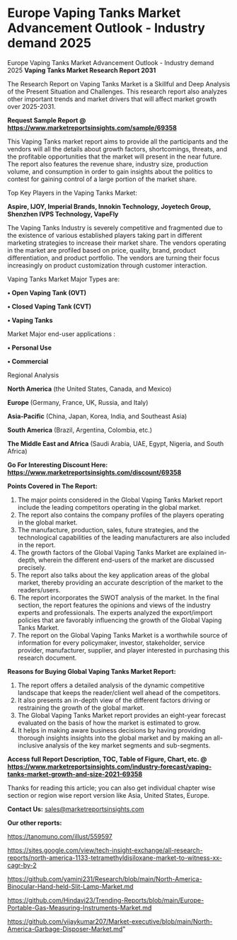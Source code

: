 # Europe Vaping Tanks Market Advancement Outlook - Industry demand 2025
Europe Vaping Tanks Market Advancement Outlook - Industry demand 2025
<strong>Vaping Tanks Market Research Report 2031</strong>

The Research Report on Vaping Tanks Market is a Skillful and Deep Analysis of the Present Situation and Challenges. This research report also analyzes other important trends and market drivers that will affect market growth over 2025-2031.

<strong>Request Sample Report @ <a href=https://www.marketreportsinsights.com/sample/69358>https://www.marketreportsinsights.com/sample/69358</a></strong>

This Vaping Tanks market report aims to provide all the participants and the vendors will all the details about growth factors, shortcomings, threats, and the profitable opportunities that the market will present in the near future. The report also features the revenue share, industry size, production volume, and consumption in order to gain insights about the politics to contest for gaining control of a large portion of the market share.

Top Key Players in the Vaping Tanks Market:

<strong>Aspire, IJOY, Imperial Brands, Innokin Technology, Joyetech Group, Shenzhen IVPS Technology, VapeFly</strong>

The Vaping Tanks Industry is severely competitive and fragmented due to the existence of various established players taking part in different marketing strategies to increase their market share. The vendors operating in the market are profiled based on price, quality, brand, product differentiation, and product portfolio. The vendors are turning their focus increasingly on product customization through customer interaction.

Vaping Tanks Market Major Types are:

<strong>• Open Vaping Tank (OVT)

• Closed Vaping Tank (CVT)

• Vaping Tanks</strong>

Market Major end-user applications :

<strong>• Personal Use

• Commercial</strong>

Regional Analysis

</u><strong><b>North America</b></strong> (the United States, Canada, and Mexico)

<strong><b>Europe </b></strong>(Germany, France, UK, Russia, and Italy)

<strong><b>Asia-Pacific</b></strong> (China, Japan, Korea, India, and Southeast Asia)

<strong><b>South America</b></strong> (Brazil, Argentina, Colombia, etc.)

<strong><b>The Middle East and Africa</b></strong> (Saudi Arabia, UAE, Egypt, Nigeria, and South Africa)

<strong>Go For Interesting Discount Here: <a href=https://www.marketreportsinsights.com/discount/69358>https://www.marketreportsinsights.com/discount/69358</a></strong>

<strong>Points Covered in The Report:</strong>
<ol>
  <li>The major points considered in the Global Vaping Tanks Market report include the leading competitors operating in the global market.</li>
  <li>The report also contains the company profiles of the players operating in the global market.</li>
  <li>The manufacture, production, sales, future strategies, and the technological capabilities of the leading manufacturers are also included in the report.</li>
  <li>The growth factors of the Global Vaping Tanks Market are explained in-depth, wherein the different end-users of the market are discussed precisely.</li>
  <li>The report also talks about the key application areas of the global market, thereby providing an accurate description of the market to the readers/users.</li>
  <li>The report incorporates the SWOT analysis of the market. In the final section, the report features the opinions and views of the industry experts and professionals. The experts analyzed the export/import policies that are favorably influencing the growth of the Global Vaping Tanks Market.</li>
  <li>The report on the Global Vaping Tanks Market is a worthwhile source of information for every policymaker, investor, stakeholder, service provider, manufacturer, supplier, and player interested in purchasing this research document.</li>
</ol>
<strong>Reasons for Buying Global Vaping Tanks Market Report:</strong>

<ol>
  <li>The report offers a detailed analysis of the dynamic competitive landscape that keeps the reader/client well ahead of the competitors.</li>
  <li>It also presents an in-depth view of the different factors driving or restraining the growth of the global market.</li>
  <li>The Global Vaping Tanks Market report provides an eight-year forecast evaluated on the basis of how the market is estimated to grow.</li>
  <li>It helps in making aware business decisions by having providing thorough insights insights into the global market and by making an all-inclusive analysis of the key market segments and sub-segments.</li>
</ol>
<strong>Access full Report Description, TOC, Table of Figure, Chart, etc. @ <a href=https://www.marketreportsinsights.com/industry-forecast/vaping-tanks-market-growth-and-size-2021-69358>https://www.marketreportsinsights.com/industry-forecast/vaping-tanks-market-growth-and-size-2021-69358</a></strong>


Thanks for reading this article; you can also get individual chapter wise section or region wise report version like Asia, United States, Europe.

<strong>Contact Us:</strong>
sales@marketreportsinsights.com

<strong>Our other reports:</strong>

<a href=https://tanomuno.com/illust/559597>https://tanomuno.com/illust/559597</a>

<a href=https://sites.google.com/view/tech-insight-exchange/all-research-reports/north-america-1133-tetramethyldisiloxane-market-to-witness-xx-cagr-by-2>https://sites.google.com/view/tech-insight-exchange/all-research-reports/north-america-1133-tetramethyldisiloxane-market-to-witness-xx-cagr-by-2</a>

<a href=https://github.com/yamini231/Research/blob/main/North-America-Binocular-Hand-held-Slit-Lamp-Market.md>https://github.com/yamini231/Research/blob/main/North-America-Binocular-Hand-held-Slit-Lamp-Market.md</a>

<a href=https://github.com/Hindavi23/Trending-Reports/blob/main/Europe-Portable-Gas-Measuring-Instruments-Market.md>https://github.com/Hindavi23/Trending-Reports/blob/main/Europe-Portable-Gas-Measuring-Instruments-Market.md</a>

<a href=https://github.com/vijaykumar207/Market-executive/blob/main/North-America-Garbage-Disposer-Market.md>https://github.com/vijaykumar207/Market-executive/blob/main/North-America-Garbage-Disposer-Market.md</a>"
